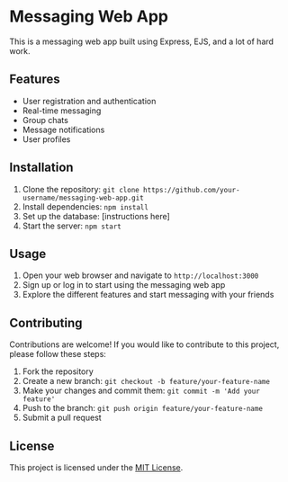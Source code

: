 # Messaging Web App

This is a messaging web app built using Express, EJS, and a lot of hard work.

## Features

- User registration and authentication
- Real-time messaging
- Group chats
- Message notifications
- User profiles

## Installation

1. Clone the repository: `git clone https://github.com/your-username/messaging-web-app.git`
2. Install dependencies: `npm install`
3. Set up the database: [instructions here]
4. Start the server: `npm start`

## Usage

1. Open your web browser and navigate to `http://localhost:3000`
2. Sign up or log in to start using the messaging web app
3. Explore the different features and start messaging with your friends

## Contributing

Contributions are welcome! If you would like to contribute to this project, please follow these steps:

1. Fork the repository
2. Create a new branch: `git checkout -b feature/your-feature-name`
3. Make your changes and commit them: `git commit -m 'Add your feature'`
4. Push to the branch: `git push origin feature/your-feature-name`
5. Submit a pull request

## License

This project is licensed under the [MIT License](LICENCE.md).
